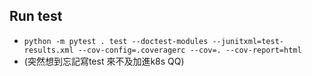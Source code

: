 ## Run test

* ```python -m pytest . test --doctest-modules --junitxml=test-results.xml --cov-config=.coveragerc --cov=. --cov-report=html```
* (突然想到忘記寫test 來不及加進k8s QQ)
